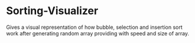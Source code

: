 # Sorting-Visualizer
Gives a visual representation of how bubble, selection and insertion sort work after generating random array providing with speed and size of array.
